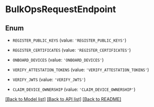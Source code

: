 # BulkOpsRequestEndpoint


## Enum

* `REGISTER_PUBLIC_KEYS` (value: `'REGISTER_PUBLIC_KEYS'`)

* `REGISTER_CERTIFICATES` (value: `'REGISTER_CERTIFICATES'`)

* `ONBOARD_DEVICES` (value: `'ONBOARD_DEVICES'`)

* `VERIFY_ATTESTATION_TOKENS` (value: `'VERIFY_ATTESTATION_TOKENS'`)

* `VERIFY_JWTS` (value: `'VERIFY_JWTS'`)

* `CLAIM_DEVICE_OWNERSHIP` (value: `'CLAIM_DEVICE_OWNERSHIP'`)

[[Back to Model list]](../README.md#documentation-for-models) [[Back to API list]](../README.md#documentation-for-api-endpoints) [[Back to README]](../README.md)



